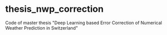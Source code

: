# thesis_nwp_correction
Code of master thesis "Deep Learning based Error Correction of Numerical Weather Prediction in Switzerland"
